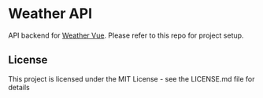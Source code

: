# Weather API

API backend for [Weather Vue](https://github.com/KyleMitton711/Weather-Radar). Please refer to this repo for project setup.

## License 
This project is licensed under the MIT License - see the LICENSE.md file for details
